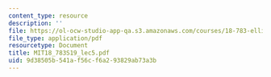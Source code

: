 ```yaml
---
content_type: resource
description: ''
file: https://ol-ocw-studio-app-qa.s3.amazonaws.com/courses/18-783-elliptic-curves-spring-2019/9d38505b541af56cf6a293829ab73a3b_MIT18_783S19_lec5.pdf
file_type: application/pdf
resourcetype: Document
title: MIT18_783S19_lec5.pdf
uid: 9d38505b-541a-f56c-f6a2-93829ab73a3b
---
```

